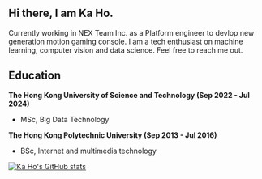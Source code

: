## Hi there, I am Ka Ho. 
Currently working in NEX Team Inc. as a Platform engineer to devlop new generation motion gaming console.
I am a tech enthusiast on machine learning, computer vision and data science. Feel free to reach me out.

## Education

**The Hong Kong University of Science and Technology (Sep 2022 - Jul 2024)**

- MSc, Big Data Technology

**The Hong Kong Polytechnic University (Sep 2013 - Jul 2016)**

- BSc, Internet and multimedia technology



[![Ka Ho's GitHub stats](https://github-readme-stats.vercel.app/api?username=laukaho&theme=swift&show_icons=true)](https://github.com/laukaho/github-readme-stats)
